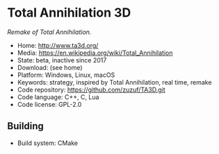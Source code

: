 # Total Annihilation 3D

_Remake of Total Annihilation._

- Home: http://www.ta3d.org/
- Media: https://en.wikipedia.org/wiki/Total_Annihilation
- State: beta, inactive since 2017
- Download: (see home)
- Platform: Windows, Linux, macOS
- Keywords: strategy, inspired by Total Annihilation, real time, remake
- Code repository: https://github.com/zuzuf/TA3D.git
- Code language: C++, C, Lua
- Code license: GPL-2.0

## Building

- Build system: CMake